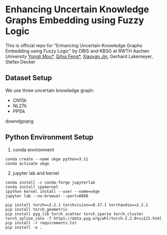 
# Enhancing Uncertain Knowledge Graphs Embedding using Fuzzy Logic

This is official repo for "Enhancing Uncertain Knowledge Graphs Embedding using Fuzzy Logic"  by DBIS and KBSG at RWTH Aachen University 
[Yongli Mou*](mou@dbis.rwth-aachen.de), [Qihui Feng*](feng@kbsg.rwth-aachen.de), [Xiaoyan Jin](xiaoyan.jin@rwth-aachen.de), Gerhard Lakemeyer, Stefan Decker

## Dataset Setup

We use three uncertain knowledge graph:
- CN15k
- NL27k
- PPI5k

downdgoqng

## Python Environment Setup

1. conda environment
```
conda create --name ukge python=3.11
conda activate ukge
```

2. jupyter lab and kernel
```
conda install -c conda-forge jupyterlab
conda install ipykernel
ipython kernel install --user --name=ukge
jupyter lab --no-browser --port=8888
```

```
pip install torch==2.2.1 torchvision==0.17.1 torchaudio==2.2.1
pip install torch_geometric
pip install pyg_lib torch_scatter torch_sparse torch_cluster torch_spline_conv -f https://data.pyg.org/whl/torch-2.2.0+cu121.html
pip install -r requirements.txt
pip install -e .
```
